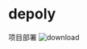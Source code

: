 # depoly
项目部署
![download](https://github.com/ZdestinyZ/depoly/assets/135034788/686f26ff-134b-4583-a486-e9fa1537988f)

